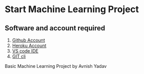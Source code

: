 # Start Machine Learning Project

## Software and account required

1. [Github Account](https://github.com/)
2. [Heroku Account](https://www.heroku.com/)
3. [VS code IDE](https://code.visualstudio.com/download)
4. [GIT cli](https://git-scm.com/downloads)

Basic Machine Learning Project by Avnish Yadav

